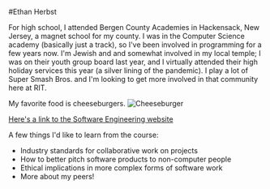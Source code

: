 #Ethan Herbst

For high school, I attended Bergen County Academies in Hackensack, New Jersey, a magnet school for my county. I was in the Computer Science academy (basically just a track), so I've been involved in programming for a few years now. I'm Jewish and and somewhat involved in my local temple; I was on their youth group board last year, and I virtually attended their high holiday services this year (a silver lining of the pandemic). I play a lot of Super Smash Bros. and I'm looking to get more involved in that community here at RIT. 

My favorite food is cheeseburgers.
![Cheeseburger](https://assets.myfoodandfamily.com/adaptivemedia/rendition/195370-3000x2000.jpg?id=093000b4880e99e6cd87fa511235a789145c5a0a&ht=650&wd=1004&version=1&clid=pim)

[Here's a link to the Software Engineering website](https://www.rit.edu/computing/department-software-engineering)

A few things I'd like to learn from the course:
- Industry standards for collaborative work on projects
- How to better pitch software products to non-computer people
- Ethical implications in more complex forms of software work
- More about my peers!
